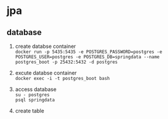 # jpa

## database
1. create databse container   
```docker run -p 5435:5435 -e POSTGRES_PASSWORD=postgres -e POSTGRES_USER=postgres -e POSTGRES_DB=springdata --name postgres_boot -p 25432:5432 -d postgres```

2. excute databse container   
```docker exec -i -t postgres_boot bash```

3. access database   
```su - postgres```   
```psql springdata```

4. create table   
